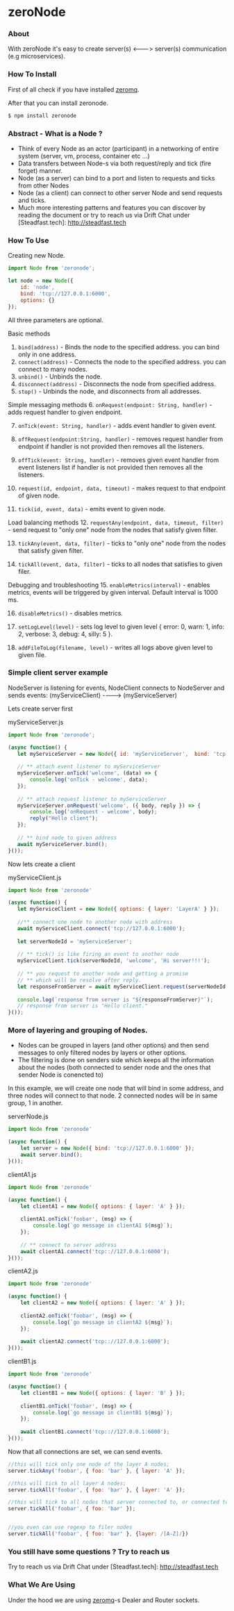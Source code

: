 # zeroNode

### About
 
With zeroNode it's easy to create server(s) <---> server(s) communication 
<br/>(e.g microservices).

### How To Install
First of all check if you have installed [zeromq](http://zeromq.org).

After that you can install zeronode.

```bash
$ npm install zeronode
```

### Abstract - What is a Node ?
- Think of every Node as an actor (participant) in a networking of entire system (server, vm, process, container etc ...)
- Data transfers between Node-s via both request/reply and tick (fire forget) manner.
- Node (as a server) can bind to a port and listen to requests and ticks from other Nodes
- Node (as a client) can connect to other server Node and send requests and ticks.
- Much more interesting patterns and features you can discover by reading the document or try to reach us via Drift Chat under [Steadfast.tech]: http://steadfast.tech  

### How To Use

Creating new Node.
```javascript
import Node from 'zeronode';

let node = new Node({
    id: 'node',
    bind: 'tcp://127.0.0.1:6000',
    options: {}
});
```

All three parameters are optional.

Basic methods
1. `bind(address)` - Binds the node to the specified address. you can bind only in one address.
2. `connect(address)` - Connects the node to the specified address. you can connect to many nodes.
3. `unbind()` - Unbinds the node.
4. `disconnect(address)` - Disconnects the node from specified address.
5. `stop()` - Unbinds the node, and disconnects from all addresses.

Simple messaging methods
6. `onRequest(endpoint: String, handler)` - adds request handler to given endpoint.

7. `onTick(event: String, handler)` - adds event handler to given event.

8. `offRequest(endpoint:String, handler)` - removes request handler from endpoint
if handler is not provided then removes all the listeners.

9. `offTick(event: String, handler)` - removes given event handler from event listeners list
if handler is not provided then removes all the listeners.

10. `request(id, endpoint, data, timeout)` - makes request to that endpoint of given node.

11. `tick(id, event, data)` - emits event to given node.

Load balancing methods
12. `requestAny(endpoint, data, timeout, filter)` - send request to "only one" node from the nodes that satisfy given filter.

13. `tickAny(event, data, filter)` - ticks to "only one" node from the nodes that satisfy given filter.

14. `tickAll(event, data, filter)` - ticks to all nodes that satisfies to given filer.

Debugging and troubleshooting
15. `enableMetrics(interval)` - enables metrics, events will be triggered by given interval. Default interval is 1000 ms.

16. `disableMetrics()` - disables metrics.

17. `setLogLevel(level)` - sets log level to given level { error: 0, warn: 1, info: 2, verbose: 3, debug: 4, silly: 5 }.

18. `addFileToLog(filename, level)` - writes all logs above given level to given file.


### Simple client server example
NodeServer is listening for events, NodeClient connects to NodeServer and sends events: 
(myServiceClient) ----> (myServiceServer)

Lets create server first

myServiceServer.js
```javascript
import Node from 'zeronode';

(async function() {
   let myServiceServer = new Node({ id: 'myServiceServer',  bind: 'tcp://127.0.0.1:6000', options: { layer: 'LayerA' } });
   
   // ** attach event listener to myServiceServer
   myServiceServer.onTick('welcome', (data) => {
       console.log('onTick - welcome', data);
   });
   
   // ** attach request listener to myServiceServer
   myServiceServer.onRequest('welcome', ({ body, reply }) => {
       console.log('onRequest - welcome', body);
       reply("Hello client");
   });
   
   // ** bind node to given address
   await myServiceServer.bind();
}());

```
Now lets create a client

myServiceClient.js
```javascript
import Node from 'zeronode'

(async function() {
   let myServiceClient = new Node({ options: { layer: 'LayerA' } });
   
   //** connect one node to another node with address
   await myServiceClient.connect('tcp://127.0.0.1:6000');
   
   let serverNodeId = 'myServiceServer';
   
   // ** tick() is like firing an event to another node
   myServiceClient.tick(serverNodeId, 'welcome', 'Hi server!!!');
   
   // ** you request to another node and getting a promise
   // ** which will be resolve after reply.
   let responseFromServer = await myServiceClient.request(serverNodeId, 'welcome', 'Hi server, I am client !!!');
   
   console.log(`response from server is "${responseFromServer}"`);
   // response from server is "Hello client."
}());

```

### More of layering and grouping of Nodes. 
- Nodes can be grouped in layers (and other options) and then send messages to only filtered nodes by layers or other options.
- The filtering is done on senders side which keeps all the information about the nodes (both connected to sender node and the ones that
sender Node is conencted to)

In this example, we will create one node that will bind in some address, and three nodes will connect to that node.
2 connected nodes will be in same group, 1 in another.

serverNode.js
```javascript
import Node from 'zeronode'

(async function() {
    let server = new Node({ bind: 'tcp://127.0.0.1:6000' });
    await server.bind();
}());


```


clientA1.js
```javascript
import Node from 'zeronode'

(async function() {
    let clientA1 = new Node({ options: { layer: 'A' } });
   
    clientA1.onTick('foobar', (msg) => {
        console.log(`go message in clientA1 ${msg}`);
    });
    
    // ** connect to server address
    await clientA1.connect('tcp:://127.0.0.1:6000');
}());
```


clientA2.js
```javascript
import Node from 'zeronode'

(async function() {
    let clientA2 = new Node({ options: { layer: 'A' } });
   
    clientA2.onTick('foobar', (msg) => {
        console.log(`go message in clientA2 ${msg}`);
    });
    
    await clientA2.connect('tcp:://127.0.0.1:6000');
}());
```

clientB1.js
```javascript
import Node from 'zeronode'

(async function() {
    let clientB1 = new Node({ options: { layer: 'B' } });
   
    clientB1.onTick('foobar', (msg) => {
        console.log(`go message in clientB1 ${msg}`);
    });
    
    await clientB1.connect('tcp:://127.0.0.1:6000');
}());
```

Now that all connections are set, we can send events.
```javascript
//this will tick only one node of the layer A nodes;
server.tickAny('foobar', { foo: 'bar' }, { layer: 'A' });

//this will tick to all layer A nodes;
server.tickAll('foobar', { foo: 'bar' }, { layer: 'A' });

//this will tick to all nodes that server connected to, or connected to server.
server.tickAll('foobar', { foo: 'bar' });


//you even can use regexp to filer nodes
server.tickAll('foobar', { foo: 'bar' }, {layer: /[A-Z]/})
```

### You still have some questions ? Try to reach us
Try to reach us via Drift Chat under [Steadfast.tech]: http://steadfast.tech 

### What We Are Using

Under the hood we are using [zeromq](http://zeromq.org)-s Dealer and Router sockets.
